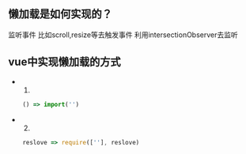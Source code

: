 ## 懒加载是如何实现的？

监听事件 比如scroll,resize等去触发事件
利用intersectionObserver去监听

## vue中实现懒加载的方式
- 1. 
```js
    () => import('')
```
- 2. 
```js
    reslove => require([''], reslove)
```
